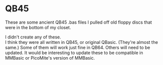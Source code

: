 # QB45
These are some ancient QB45 .bas files I pulled off old floppy discs that were in the bottom of my closet.

I didn't create any of these.  
I think they were all written in QB45, or original QBasic.  (They're almost the same.)
Some of them will work just fine in QB64.  Others will need to be updated.
It would be interesting to update these to be compatible in MMBasic or PicoMite's version of MMBasic.

